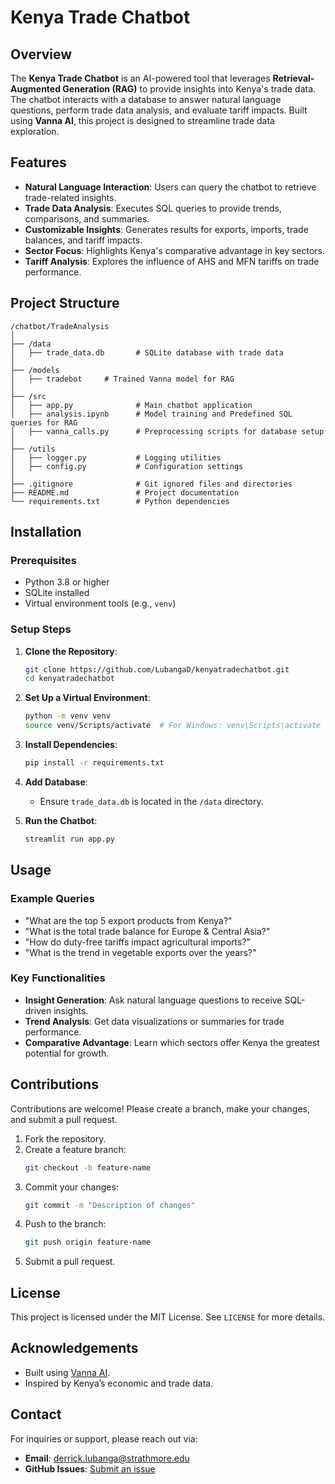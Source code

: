 # Kenya Trade Chatbot

## Overview
The **Kenya Trade Chatbot** is an AI-powered tool that leverages **Retrieval-Augmented Generation (RAG)** to provide insights into Kenya's trade data. The chatbot interacts with a database to answer natural language questions, perform trade data analysis, and evaluate tariff impacts. Built using **Vanna AI**, this project is designed to streamline trade data exploration.

## Features
- **Natural Language Interaction**: Users can query the chatbot to retrieve trade-related insights.
- **Trade Data Analysis**: Executes SQL queries to provide trends, comparisons, and summaries.
- **Customizable Insights**: Generates results for exports, imports, trade balances, and tariff impacts.
- **Sector Focus**: Highlights Kenya's comparative advantage in key sectors.
- **Tariff Analysis**: Explores the influence of AHS and MFN tariffs on trade performance.

## Project Structure
```
/chatbot/TradeAnalysis
│
├── /data
│   ├── trade_data.db       # SQLite database with trade data
│
├── /models
│   ├── tradebot     # Trained Vanna model for RAG
│
├── /src
│   ├── app.py              # Main chatbot application
│   ├── analysis.ipynb      # Model training and Predefined SQL queries for RAG
│   ├── vanna_calls.py      # Preprocessing scripts for database setup
│
├── /utils
│   ├── logger.py           # Logging utilities
│   ├── config.py           # Configuration settings
│
├── .gitignore              # Git ignored files and directories
├── README.md               # Project documentation
└── requirements.txt        # Python dependencies
```

## Installation

### Prerequisites
- Python 3.8 or higher
- SQLite installed
- Virtual environment tools (e.g., `venv`)

### Setup Steps
1. **Clone the Repository**:
   ```bash
   git clone https://github.com/LubangaD/kenyatradechatbot.git
   cd kenyatradechatbot
   ```

2. **Set Up a Virtual Environment**:
   ```bash
   python -m venv venv
   source venv/Scripts/activate  # For Windows: venv\Scripts\activate
   ```

3. **Install Dependencies**:
   ```bash
   pip install -r requirements.txt
   ```

4. **Add Database**:
   - Ensure `trade_data.db` is located in the `/data` directory.

5. **Run the Chatbot**:
   ```bash
   streamlit run app.py
   ```

## Usage
### Example Queries
- "What are the top 5 export products from Kenya?"
- "What is the total trade balance for Europe & Central Asia?"
- "How do duty-free tariffs impact agricultural imports?"
- "What is the trend in vegetable exports over the years?"

### Key Functionalities
- **Insight Generation**: Ask natural language questions to receive SQL-driven insights.
- **Trend Analysis**: Get data visualizations or summaries for trade performance.
- **Comparative Advantage**: Learn which sectors offer Kenya the greatest potential for growth.

## Contributions
Contributions are welcome! Please create a branch, make your changes, and submit a pull request.

1. Fork the repository.
2. Create a feature branch:
   ```bash
   git checkout -b feature-name
   ```
3. Commit your changes:
   ```bash
   git commit -m "Description of changes"
   ```
4. Push to the branch:
   ```bash
   git push origin feature-name
   ```
5. Submit a pull request.

## License
This project is licensed under the MIT License. See `LICENSE` for more details.

## Acknowledgements
- Built using [Vanna AI](https://www.vanna.ai).
- Inspired by Kenya’s economic and trade data.

## Contact
For inquiries or support, please reach out via:
- **Email**: [derrick.lubanga@strathmore.edu](mailto:derrick.lubanga@strathmore.edu)
- **GitHub Issues**: [Submit an issue](https://github.com/LubangaD/kenyatradechatbot/issues)

